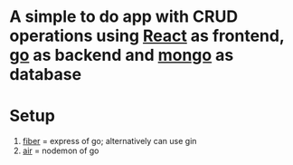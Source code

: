 # A simple to do app with CRUD operations using [React](https://react.dev/) as frontend, [go](https://go.dev/) as backend and [mongo](https://www.mongodb.com/) as database

# Setup

1. [fiber](https://github.com/gofiber/fiber) = express of go; alternatively can use gin
2. [air](https://github.com/air-verse/air) = nodemon of go
